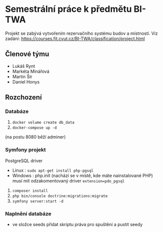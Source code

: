 # Semestrální práce k předmětu BI-TWA
Projekt se zabývá vytvořením rezervačního systému budov a místností. Viz zadání: https://courses.fit.cvut.cz/BI-TWA/classification/project.html
## Členové týmu
* Lukáš Rynt
* Markéta Minářová
* Martin Šír
* Daniel Honys

## Rozchození
### Databáze
1) `docker volume create db_data`
2) `docker-compose up -d`

(na postu 8080 běží adminer)

### Symfony projekt
PostgreSQL driver
  - Linux : `sudo apt-get install php-pgsql`
  - Windows : php.init (nachází se v místě, kde máte nainstalované PHP) musí mít odzakomentovaný driver `extension=pdo_pgsql`
  
1) `composer install`
2) `php bin/console doctrine:migrations:migrate`
3) `symfony server:start -d`

### Naplnění databáze
- ve složce seeds přidat skriptu práva pro spuštění a pustit seedy
